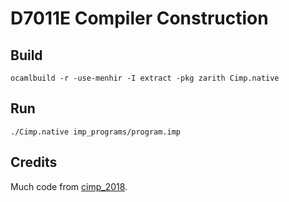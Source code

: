# D7011E Compiler Construction

## Build
```
ocamlbuild -r -use-menhir -I extract -pkg zarith Cimp.native
```

## Run
```
./Cimp.native imp_programs/program.imp
```
## Credits
Much code from  [cimp_2018](https://gitlab.henriktjader.com/pln/cimp_2018).
